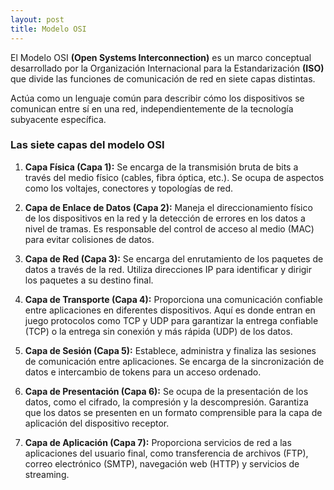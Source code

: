 ```yaml
---
layout: post
title: Modelo OSI
---
```


El Modelo OSI **(Open Systems Interconnection)** es un marco conceptual desarrollado por la Organización Internacional para la Estandarización **(ISO)** que divide las funciones de comunicación de red en siete capas distintas.

Actúa como un lenguaje común para describir cómo los dispositivos se comunican entre sí en una red, independientemente de la tecnología subyacente específica.

### Las siete capas del modelo OSI ###

1. **Capa Física (Capa 1):** Se encarga de la transmisión bruta de bits a través del medio físico (cables, fibra óptica, etc.). Se ocupa de aspectos como los voltajes, conectores y topologías de red.

2. **Capa de Enlace de Datos (Capa 2):** Maneja el direccionamiento físico de los dispositivos en la red y la detección de errores en los datos a nivel de tramas. Es responsable del control de acceso al medio (MAC) para evitar colisiones de datos.

3. **Capa de Red (Capa 3):** Se encarga del enrutamiento de los paquetes de datos a través de la red. Utiliza direcciones IP para identificar y dirigir los paquetes a su destino final.

4. **Capa de Transporte (Capa 4):** Proporciona una comunicación confiable entre aplicaciones en diferentes dispositivos. Aquí es donde entran en juego protocolos como TCP y UDP para garantizar la entrega confiable (TCP) o la entrega sin conexión y más rápida (UDP) de los datos.

5. **Capa de Sesión (Capa 5):** Establece, administra y finaliza las sesiones de comunicación entre aplicaciones. Se encarga de la sincronización de datos e intercambio de tokens para un acceso ordenado.

6. **Capa de Presentación (Capa 6):** Se ocupa de la presentación de los datos, como el cifrado, la compresión y la descompresión. Garantiza que los datos se presenten en un formato comprensible para la capa de aplicación del dispositivo receptor.

7. **Capa de Aplicación (Capa 7):** Proporciona servicios de red a las aplicaciones del usuario final, como transferencia de archivos (FTP), correo electrónico (SMTP), navegación web (HTTP) y servicios de streaming.
